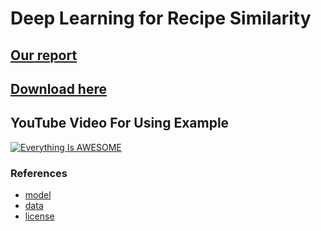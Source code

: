 # Deep Learning for Recipe Similarity

## [Our report](https://github.com/ithamarSpitz/recipe-proj/blob/main/DeepLearningforRecipeSimilarityReport.docx)

## [Download here](https://drive.google.com/file/d/1n9Wa6DRbx3ssIfIJZHhNqlo_viLs4Ut4/view?usp=sharing)

## YouTube Video For Using Example

[![Everything Is AWESOME](https://img.youtube.com/vi/ujC34WyIu_A/0.jpg)](https://www.youtube.com/watch?v=ujC34WyIu_A "Everything Is AWESOME")

### References

 - [model](https://huggingface.co/Alibaba-NLP/gte-multilingual-base)
 - [data](https://github.com/josephrmartinez/recipe-dataset)
 - [license](https://creativecommons.org/licenses/by-sa/3.0/)
